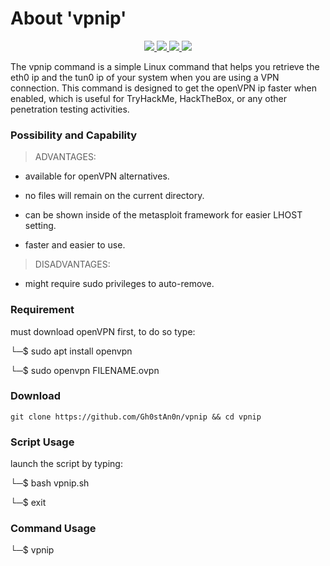 # About 'vpnip'

<p align="center">
   </a>
      <a href="https://github.com/Gh0stAn0n/vpnip">
      <img src="https://img.shields.io/badge/Version-1.0.0-darkgreen">
        <img src="https://img.shields.io/badge/Release%20Date-febuary%202023-purple">
  <img src="https://shields.io/badge/Bash-100%25-066da5">
  <img src="https://shields.io/badge/Platform-Linux-darkred">
    </a>
  </p>
</p>

The vpnip command is a simple Linux command that helps you retrieve the eth0 ip and the tun0 ip of your system when you are using a VPN connection. This command is designed to get the openVPN ip faster when enabled, which is useful for TryHackMe, HackTheBox, or any other penetration testing activities.

### Possibility and Capability

> ADVANTAGES:

- available for openVPN alternatives.

- no files will remain on the current directory.

- can be shown inside of the metasploit framework for easier LHOST setting.

- faster and easier to use.

> DISADVANTAGES:

- might require sudo privileges to auto-remove.

### Requirement

must download openVPN first, to do so type:

└─$ sudo apt install openvpn

└─$ sudo openvpn FILENAME.ovpn

### Download

    git clone https://github.com/Gh0stAn0n/vpnip && cd vpnip

### Script Usage

launch the script by typing:

└─$ bash vpnip.sh

└─$ exit

### Command Usage

└─$ vpnip
